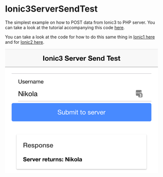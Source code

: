 # Ionic3ServerSendTest

The simplest example on how to POST data from Ionic3 to PHP server. You can take a look at the tutorial accompanying this code [here]().

You can take a look at the code for how to do this same thing in [Ionic1 here](http://www.nikola-breznjak.com/blog/codeproject/posting-data-from-ionic-app-to-php-server/) and for [Ionic2 here](http://www.nikola-breznjak.com/blog/javascript/ionic2/posting-data-from-ionic-2-app/).

![](ionic3PostingToPHPserver.png)